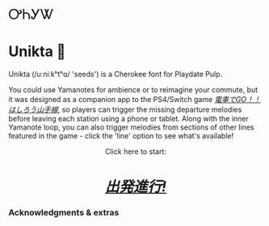 <h1 style="font-weight: normal">ᎤᏂᎩᏔ</h1><h1> Unikta 🌱 </h1>

Unikta (\/uːniːkʰtʰɑ/ 'seeds') is a Cherokee font for Playdate Pulp.

You could use Yamanotes for ambience or to reimagine your commute, but it was designed as a companion app to the PS4/Switch game [*電車でGO！！はしろう山手線*](https://ja.wikipedia.org/wiki/%E9%9B%BB%E8%BB%8A%E3%81%A7GO!#%E9%9B%BB%E8%BB%8A%E3%81%A7GO!!_%E3%81%AF%E3%81%97%E3%82%8D%E3%81%86%E5%B1%B1%E6%89%8B%E7%B7%9A), so players can trigger the missing departure melodies before leaving each station using a phone or tablet. Along with the inner Yamanote loop, you can also trigger melodies from sections of other lines featured in the game - click the 'line' option to see what's available!

<p align = "center"> Click here to start:</p>
<h1 align = "center"><a href="https://yamanot.es"><b><i>出発進行!</a></b></i></h1>

### Acknowledgments & extras
